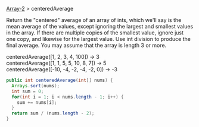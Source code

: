 [Array-2](https://codingbat.com/java/Array-2) > centeredAverage

Return the "centered" average of an array of ints, which we'll say is the mean average of the values, except ignoring the largest and smallest values in the array. If there are multiple copies of the smallest value, ignore just one copy, and likewise for the largest value. Use int division to produce the final average. You may assume that the array is length 3 or more.

centeredAverage([1, 2, 3, 4, 100]) → 3  
centeredAverage([1, 1, 5, 5, 10, 8, 7]) → 5  
centeredAverage([-10, -4, -2, -4, -2, 0]) → -3

```java
public int centeredAverage(int[] nums) {
  Arrays.sort(nums);
  int sum = 0;
  for(int i = 1; i < nums.length - 1; i++) {
    sum += nums[i];
  }
  return sum / (nums.length - 2);
}
```
